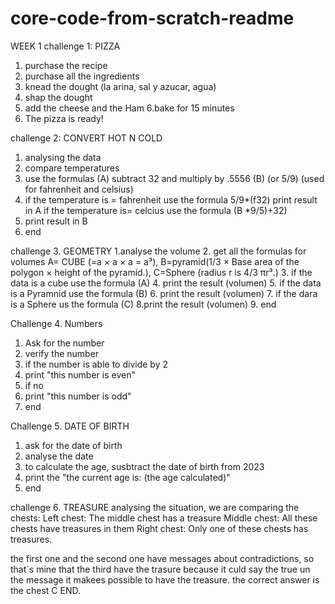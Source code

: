 # core-code-from-scratch-readme
WEEK 1 
challenge 1: PIZZA
1. purchase the recipe
2. purchase all the ingredients
3. knead the dought (la arina, sal y azucar, agua)
4. shap the dought
5. add the cheese and the Ham
6.bake for 15 minutes 
5. The pizza is ready!

challenge 2: CONVERT HOT N COLD
1. analysing the data
2. compare temperatures
3. use the formulas (A) subtract 32 and multiply by .5556 (B) (or 5/9) (used for fahrenheit and celsius)
4. if the temperature is = fahrenheit use the formula 5/9*(f32)
print result in A
if the temperature is= celcius use the formula (B *9/5)+32)
5. print result in B
6. end

challenge 3. GEOMETRY
1.analyse the volume 
2. get all the formulas for volumes A= CUBE (=a × a × a = a³), B=pyramid(1/3 × Base area of the polygon × height of the pyramid.), C=Sphere (radius r is 4/3 πr³.)
3. if the data is a cube use the formula (A)
4. print the result (volumen)
5. if the data is a Pyramnid use the formula (B)
6. print the result (volumen)
7. if the dara is a Sphere us the formula (C)
8.print the result (volumen)
9. end

Challenge 4. Numbers
1. Ask for the number 
2. verify the number 
3. if the number is able to divide by 2 
4. print "this number is even"
5. if no 
6. print "this number is odd"
7. end

Challenge 5. DATE OF BIRTH
1. ask for the date of birth
2. analyse the date
3. to calculate the age, susbtract the date of birth from 2023
4. print the "the current age is: (the age calculated)" 
5. end

challenge 6. TREASURE
analysing the situation, we are comparing the chests:
Left chest: The middle chest has a treasure
Middle chest: All these chests have treasures in them
Right chest: Only one of these chests has treasures.

the first one and the second one have messages about contradictions, so that´s mine that the third have the trasure because it culd say the true un the message it makees possible to have the treasure.
 the correct answer is the chest C
 END.
